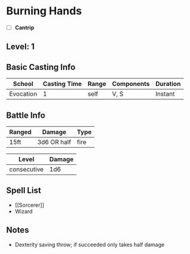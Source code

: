 # Burning Hands

- [ ] **Cantrip**
## Level: 1
## Basic Casting Info
| School    | Casting Time | Range | Components | Duration |
| --------- | ------------ | ----- | ---------- | -------- |
| Evocation | 1            | self  | V, S       | Instant  |
## Battle Info
| Ranged | Damage      | Type |
| ------ | ----------- | ---- |
| 15ft   | 3d6 OR half | fire |

| Level       | Damage |
| ----------- | ------ |
| consecutive | 1d6    |
## Spell List
- [[Sorcerer]]
- Wizard
## Notes
- Dexterity saving throw; if succeeded only takes half damage